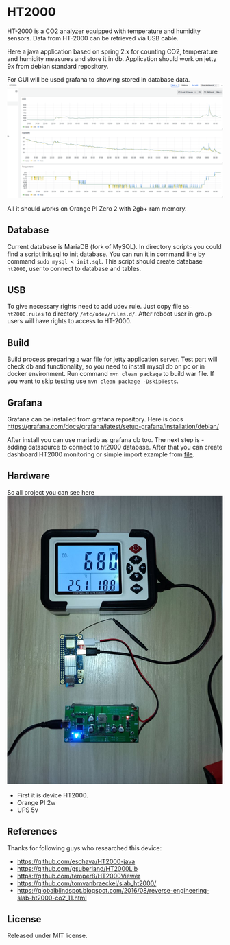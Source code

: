 # HT2000

HT-2000 is a CO2 analyzer equipped with temperature and humidity sensors.
Data from HT-2000 can be retrieved via USB cable.

Here a java application based on spring 2.x for counting CO2, temperature and humidity measures and store it in db.
Application should work on jetty 9x from debian standard repository.

For GUI will be used grafana to showing stored in database data.
![screenshot](img/grafana.png)

All it should works on Orange PI Zero 2 with 2gb+ ram memory.

## Database
Current database is MariaDB (fork of MySQL).
In directory scripts you could find a script init.sql to init database.
You can run it in command line by command `sudo mysql < init.sql`.
This script should create database `ht2000`, user to connect to database and tables.

## USB
To give necessary rights need to add udev rule.
Just copy file `55-ht2000.rules` to directory `/etc/udev/rules.d/`.
After reboot user in group users will have rights to access to HT-2000.

## Build
Build process preparing a war file for jetty application server.
Test part will check db and functionality, so you need to install mysql db on pc or in docker environment.
Run command `mvn clean package` to build war file.
If you want to skip testing use `mvn clean package -DskipTests`.

## Grafana
Grafana can be installed from grafana repository.
Here is docs https://grafana.com/docs/grafana/latest/setup-grafana/installation/debian/

After install you can use mariadb as grafana db too.
The next step is - adding datasource to connect to ht2000 database.
After that you can create dashboard HT2000 monitoring or simple import example from [file](grafana/HT2000-1735536781738.json).

## Hardware
So all project you can see here ![photo](img/photo.jpg)
* First it is device HT2000.
* Orange PI 2w
* UPS 5v

## References
Thanks for following guys who researched this device:
* https://github.com/eschava/HT2000-java
* https://github.com/gsuberland/HT2000Lib
* https://github.com/temper8/HT2000Viewer
* https://github.com/tomvanbraeckel/slab_ht2000/
* https://globalblindspot.blogspot.com/2016/08/reverse-engineering-slab-ht2000-co2_11.html

## License
Released under MIT license.
